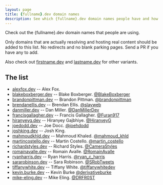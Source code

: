 ```yaml
---
layout: page
title: {fullname}.dev domain names
description: See which {fullname}.dev domain names people have and how they're using them.
---
```


Check out the {fullname}.dev domain names that people are using.

Only domains that are actually resolving and hosting real content should be added to this list. No redirects and no blank parking pages. Send a PR if you have any to add.

Also check out [firstname.dev](https://firstname.dev) and [lastname.dev](https://lastname.dev) for other variants.

## The list

* [alexfox.dev](https://alexfox.dev) -- Alex Fox.
* [blakeboxberger.dev](https://blakeboxberger.dev) -- Blake Boxberger.  [@BlakeBoxberger](https://twitter.com/BlakeBoxberger)
* [brandonpittman.dev](https://brandonpittman.dev) -- Brandon Pittman.  [@brandonpittman](https://twitter.com/brandonpittman)
* [brendanellis.dev](https://brendanellis.dev) -- Brendan Ellis.  [@slayweb](https://twitter.com/slayweb)
* [danmiller.dev](https://danmiller.dev) -- Dan Miller.  [@DanMillerDev](https://twitter.com/DanMillerDev)
* [francisgallagher.dev](https://francisgallagher.dev) -- Francis Gallagher.  [@Furan917](https://twitter.com/Furan917)
* [hiranyeyg.dev](http://hiranyeyg.dev) -- Hiranyey Gajbhiye.  [@HiranyeyG](https://twitter.com/HiranyeyG)
* [joedodd.dev](https://joedodd.dev) -- Joe Docc.  [@joehdodd](https://twitter.com/joehdodd)
* [joshking.dev](https://joshking.dev) -- Josh King.
* [mahmoudkhld.dev](https://mahmoudkhld.dev) -- Mahmoud Khaled.  [@mahmoud_khld](https://twitter.com/mahmoud_khld)
* [martincostello.dev](https://martincostello.dev) -- Martin Costello.  [@martin_costello](https://twitter.com/martin_costello)
* [richardstyles.dev](https://richardstyles.dev) -- Richard Styles.  [@CameraStyles](https://twitter.com/CameraStyles)
* [romainavalle.dev](https://romainavalle.dev) -- Romain Avalle.  [@RomainAvalle](https://twitter.com/RomainAvalle)
* [ryanharris.dev](https://ryanharris.dev) -- Ryan Harris.  [@ryan_c_harris](https://twitter.com/ryan_c_harris)
* [sararobinson.dev](https://sararobinson.dev) -- Sara Robinson.  [@SRobTweets](https://twitter.com/SRobTweets)
* [tiffanywhite.dev](https://tiffanywhite.dev) -- Tiffany White.  [@tiffanywhitedev](https://twitter.com/tiffanywhitedev)
* [kevin.burke.dev](https://kevin.burke.dev/) -- Kevin Burke [@derivativeburke](https://twitter.com/derivativeburke)
* [mike-eling.dev](https://mike-eling.dev) -- Mike Eling.  [@DRFR0ST](https://twitter.com/DRFR0ST)


